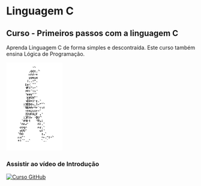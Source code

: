# Linguagem C
## Curso - Primeiros passos com a linguagem C
Aprenda Linguagem C de forma simples e descontraída. Este curso também ensina Lógica de Programação.

![Homem Letra](https://github.com/andresantanajr/roboticapratica/blob/main/homem-letras.gif)
### Assistir ao vídeo de Introdução
[![Curso GitHub](http://img.youtube.com/vi/T70t3mDiwvg/0.jpg)](http://www.youtube.com/watch?v=T70t3mDiwvg "Vídeo de Introdução do Curso")
